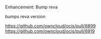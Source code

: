 Enhancement: Bump reva

bumps reva version

https://github.com/owncloud/ocis/pull/6899
https://github.com/owncloud/ocis/pull/6919
